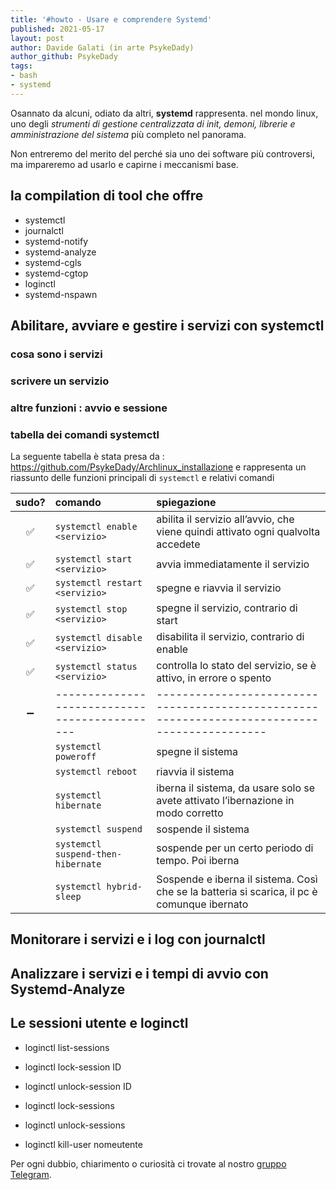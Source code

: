 ```yaml
---
title: '#howto - Usare e comprendere Systemd' 
published: 2021-05-17
layout: post 
author: Davide Galati (in arte PsykeDady)
author_github: PsykeDady
tags: 
- bash 
- systemd 
---
```


Osannato da alcuni, odiato da altri, **systemd** rappresenta. nel mondo linux, uno degli *strumenti di gestione centralizzata di init, demoni, librerie e amministrazione del sistema* più completo nel panorama. 

Non entreremo del merito del perché sia uno dei software più controversi, ma impareremo ad usarlo e capirne i meccanismi base.



## la compilation di tool che offre

- systemctl
- journalctl
- systemd-notify
- systemd-analyze
- systemd-cgls
- systemd-cgtop
- loginctl
- systemd-nspawn



## Abilitare, avviare e gestire i servizi con systemctl



### cosa sono i servizi 

### scrivere un servizio 



### altre funzioni : avvio e sessione

### tabella dei comandi systemctl

La seguente tabella è stata presa da : https://github.com/PsykeDady/Archlinux_installazione e rappresenta un riassunto delle funzioni principali di `systemctl` e relativi comandi

|       sudo?        | comando                                       | spiegazione                                                  |
| :----------------: | :-------------------------------------------- | :----------------------------------------------------------- |
| :white_check_mark: | `systemctl enable <servizio>`                 | abilita il servizio all’avvio, che viene quindi attivato ogni qualvolta accedete |
| :white_check_mark: | `systemctl start <servizio>`                  | avvia immediatamente il servizio                             |
| :white_check_mark: | `systemctl restart <servizio>`                | spegne e riavvia il servizio                                 |
| :white_check_mark: | `systemctl stop <servizio>`                   | spegne il servizio, contrario di start                       |
| :white_check_mark: | `systemctl disable <servizio>`                | disabilita il servizio, contrario di enable                  |
| :white_check_mark: | `systemctl status <servizio>`                 | controlla lo stato del servizio, se è attivo, in errore o spento |
| :heavy_minus_sign: | --------------------------------------------- | -------------------------------------------------------------------------------------------- |
|                    | `systemctl poweroff`                          | spegne il sistema                                            |
|                    | `systemctl reboot`                            | riavvia il sistema                                           |
|                    | `systemctl hibernate`                         | iberna il sistema, da usare solo se avete  attivato l’ibernazione in modo corretto |
|                    | `systemctl suspend`                           | sospende il sistema                                          |
|                    | `systemctl suspend-then-hibernate`            | sospende per un certo periodo di tempo.  Poi iberna          |
|                    | `systemctl hybrid-sleep`                      | Sospende e iberna il sistema. Così che se la batteria si scarica, il pc è comunque ibernato |



## Monitorare i servizi e i log con journalctl



## Analizzare i servizi e i tempi di avvio con Systemd-Analyze



## Le sessioni utente e loginctl



- loginctl list-sessions

- loginctl lock-session ID 
- loginctl unlock-session ID 
- loginctl lock-sessions
- loginctl unlock-sessions
- loginctl kill-user nomeutente




Per ogni dubbio, chiarimento o curiosità ci trovate al nostro [gruppo Telegram](https://t.me/linuxpeople).